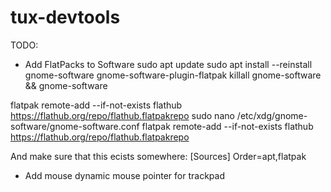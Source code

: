 # tux-devtools

TODO:
- Add FlatPacks to Software
sudo apt update
sudo apt install --reinstall gnome-software gnome-software-plugin-flatpak
killall gnome-software && gnome-software

flatpak remote-add --if-not-exists flathub https://flathub.org/repo/flathub.flatpakrepo
sudo nano /etc/xdg/gnome-software/gnome-software.conf
flatpak remote-add --if-not-exists flathub https://flathub.org/repo/flathub.flatpakrepo


And make sure that this ecists somewhere:
[Sources]
Order=apt,flatpak



- Add mouse dynamic mouse pointer for trackpad
